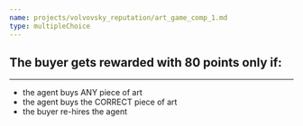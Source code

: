 ```yaml
---
name: projects/volvovsky_reputation/art_game_comp_1.md
type: multipleChoice
---
```


## The buyer gets rewarded with 80 points only if:

---

- the agent buys ANY piece of art
- the agent buys the CORRECT piece of art
- the buyer re-hires the agent
